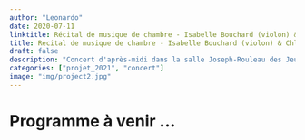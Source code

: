 ```yaml
---
author: "Leonardo"
date: 2020-07-11
linktitle: Récital de musique de chambre - Isabelle Bouchard (violon) & Chloé Dumoulin (Piano) 
title: Recital de musique de chambre - Isabelle Bouchard (violon) & Chloé Dumoulin (Piano) 
draft: false
description: "Concert d'après-midi dans la salle Joseph-Rouleau des Jeunesses Musicales du Canada."
categories: ["projet_2021", "concert"]
image: "img/project2.jpg"
---
```

# Programme à venir ... 
